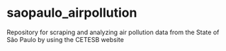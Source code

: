 # saopaulo_airpollution

Repository for scraping and analyzing air pollution data from the State of São Paulo by using the CETESB website